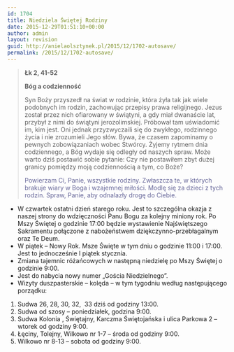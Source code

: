 ```yaml
---
id: 1704
title: Niedziela Świętej Rodziny
date: 2015-12-29T01:51:10+00:00
author: admin
layout: revision
guid: http://anielaolsztynek.pl/2015/12/1702-autosave/
permalink: /2015/12/1702-autosave/
---
```

> **Łk 2, 41-52**
> 
> **Bóg a codzienność**
> 
> Syn Boży przyszedł na świat w rodzinie, która żyła tak jak wiele podobnych im rodzin, zachowując przepisy prawa religijnego. Jezus został przez nich ofiarowany w świątyni, a gdy miał dwanaście lat, przybył z nimi do świątyni jerozolimskiej. Próbował tam uświadomić im, kim jest. Oni jednak przyzwyczaili się do zwykłego, rodzinnego życia i nie zrozumieli Jego słów. Bywa, że czasem zapominamy o pewnych zobowiązaniach wobec Stwórcy. Żyjemy rytmem dnia codziennego, a Bóg wydaje się odległy od naszych spraw. Może warto dziś postawić sobie pytanie: Czy nie postawiłem zbyt dużej granicy pomiędzy moją codziennością a tym, co Boże?
> 
> <span style="color: #666699;">Powierzam Ci, Panie, wszystkie rodziny. Zwłaszcza te, w których brakuje wiary w Boga i wzajemnej miłości. Modlę się za dzieci z tych rodzin. Spraw, Panie, aby odnalazły drogę do Ciebie.</span>

  * W czwartek ostatni dzień starego roku. Jest to szczególna okazja z naszej strony do wdzięczności Panu Bogu za kolejny miniony rok. Po Mszy Świętej o godzinie 17:00 będzie wystawienie Najświętszego Sakramentu połączone z nabożeństwem dziękczynno-przebłagalnym oraz Te Deum.
  * W piątek &#8211; Nowy Rok. Msze Święte w tym dniu o godzinie 11:00 i 17:00. Jest to jednocześnie I piątek stycznia.
  * Zmiana tajemnic różańcowych w następną niedzielę po Mszy Świętej o godzinie 9:00.
  * Jest do nabycia nowy numer &#8222;Gościa Niedzielnego&#8221;.
  * Wizyty duszpasterskie &#8211; kolęda &#8211; w tym tygodniu według następującego porządku:

 <span style="font-size: 16px;"></span>

  1. Sudwa 26, 28, 30, 32,  33 dziś od godziny 13:00.
  2. Sudwa od szosy &#8211; poniedziałek, godzina 9:00.
  3. Sudwa Kolonia , Świętajny, Karczma Świętojańska i ulica Parkowa 2 &#8211; wtorek od godziny 9:00.
  4. Łęciny, Tolejny, Wilkowo nr 1-7 &#8211; środa od godziny 9:00.
  5. Wilkowo nr 8-13 &#8211; sobota od godziny 9:00.